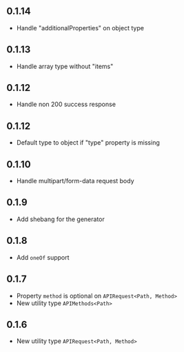 ## 0.1.14

- Handle "additionalProperties" on object type

## 0.1.13

- Handle array type without "items"

## 0.1.12

- Handle non 200 success response

## 0.1.12

- Default type to object if "type" property is missing

## 0.1.10

- Handle multipart/form-data request body

## 0.1.9

- Add shebang for the generator

## 0.1.8

- Add `oneOf` support

## 0.1.7

- Property `method` is optional on `APIRequest<Path, Method>`
- New utility type `APIMethods<Path>`

## 0.1.6

- New utility type `APIRequest<Path, Method>`
